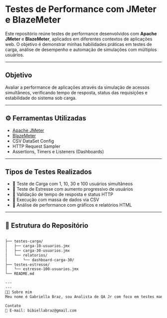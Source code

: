 #  Testes de Performance com JMeter e BlazeMeter

Este repositório reúne testes de performance desenvolvidos com **Apache JMeter** e **BlazeMeter**, aplicados em diferentes contextos de aplicações web. O objetivo é demonstrar minhas habilidades práticas em testes de carga, análise de desempenho e automação de simulações com múltiplos usuários.

---

##  Objetivo

Avaliar a performance de aplicações através da simulação de acessos simultâneos, verificando tempo de resposta, status das requisições e estabilidade do sistema sob carga.

---

## ⚙ Ferramentas Utilizadas

- [Apache JMeter](https://jmeter.apache.org/)
- [BlazeMeter](https://www.blazemeter.com/)
- CSV DataSet Config
- HTTP Request Sampler
- Assertions, Timers e Listeners (Dashboards)

---

##  Tipos de Testes Realizados

- 🔹 Teste de Carga com 1, 10, 30 e 100 usuários simultâneos  
- 🔹 Teste de Estresse com aumento progressivo de usuários  
- 🔹 Validação de tempo de resposta e status HTTP  
- 🔹 Execução com massa de dados via CSV  
- 🔹 Análise de performance com gráficos e relatórios HTML

---

## 📁 Estrutura do Repositório

```bash

├── testes-carga/
│   ├── carga-10-usuarios.jmx
│   ├── carga-30-usuarios.jmx
│   └── relatorios/
│       └── dashboard-carga-30/
├── testes-estresse/
│   └── estresse-100-usuarios.jmx
└── README.md

---
---
👩‍💻 Sobre mim
Meu nome é Gabriella Braz, sou Analista de QA Jr com foco em testes manuais, testes automatizados com Cypress e testes de performance com JMeter e BlazeMeter. Também estudo sobre qualidade de software, automação e usabilidade.

Contato
📧 E-mail: bibiellabraz@gmail.com


